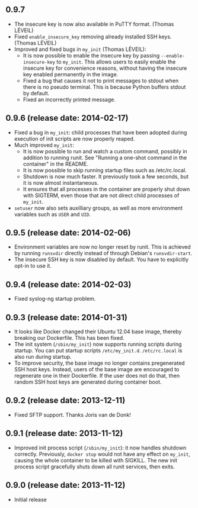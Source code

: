 ## 0.9.7

 * The insecure key is now also available in PuTTY format. (Thomas LÉVEIL)
 * Fixed `enable_insecure_key` removing already installed SSH keys. (Thomas LÉVEIL)
 * Improved and fixed bugs in `my_init` (Thomas LÉVEIL):
   * It is now possible to enable the insecure key by passing `--enable-insecure-key` to `my_init`. This allows users to easily enable the insecure key for convenience reasons, without having the insecure key enabled permanently in the image.
   * Fixed a bug that causes it not to print messages to stdout when there is no pseudo terminal. This is because Python buffers stdout by default.
   * Fixed an incorrectly printed message.

## 0.9.6 (release date: 2014-02-17)

 * Fixed a bug in `my_init`: child processes that have been adopted during execution of init scripts are now properly reaped.
 * Much improved `my_init`:
   * It is now possible to run and watch a custom command, possibly in addition to running runit. See "Running a one-shot command in the container" in the README.
   * It is now possible to skip running startup files such as /etc/rc.local.
   * Shutdown is now much faster. It previously took a few seconds, but it is now almost instantaneous.
   * It ensures that all processes in the container are properly shut down with SIGTERM, even those that are not direct child processes of `my_init`.
 * `setuser` now also sets auxilliary groups, as well as more environment variables such as `USER` and `UID`.

## 0.9.5 (release date: 2014-02-06)

 * Environment variables are now no longer reset by runit. This is achieved by running `runsvdir` directly instead of through Debian's `runsvdir-start`.
 * The insecure SSH key is now disabled by default. You have to explicitly opt-in to use it.

## 0.9.4 (release date: 2014-02-03)

 * Fixed syslog-ng startup problem.

## 0.9.3 (release date: 2014-01-31)

 * It looks like Docker changed their Ubuntu 12.04 base image, thereby breaking our Dockerfile. This has been fixed.
 * The init system (`/sbin/my_init`) now supports running scripts during startup. You can put startup scripts `/etc/my_init.d`. `/etc/rc.local` is also run during startup.
 * To improve security, the base image no longer contains pregenerated SSH host keys. Instead, users of the base image are encouraged to regenerate one in their Dockerfile. If the user does not do that, then random SSH host keys are generated during container boot.

## 0.9.2 (release date: 2013-12-11)

 * Fixed SFTP support. Thanks Joris van de Donk!

## 0.9.1 (release date: 2013-11-12)

 * Improved init process script (`/sbin/my_init`): it now handles shutdown correctly. Previously, `docker stop` would not have any effect on `my_init`, causing the whole container to be killed with SIGKILL. The new init process script gracefully shuts down all runit services, then exits.

## 0.9.0 (release date: 2013-11-12)

 * Initial release
